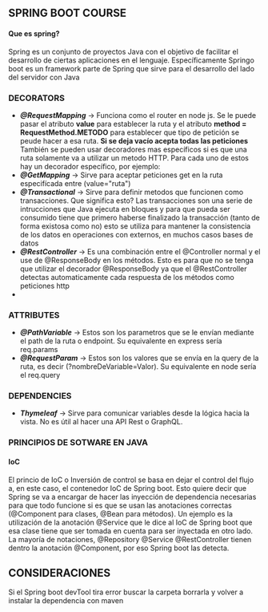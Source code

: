 ## SPRING BOOT COURSE

#### Que es spring?

Spring es un conjunto de proyectos Java con el objetivo de facilitar el desarrollo de ciertas aplicaciones en el lenguaje. Específicamente Springo boot es un framework parte de Spring que sirve para el desarrollo del lado del servidor con Java

### DECORATORS

- _**@RequestMapping**_ -> Funciona como el router en node js. Se le puede pasar el atributo **value** para establecer la ruta y el atributo **method = RequestMethod.METODO** para establecer que tipo de petición se peude hacer a esa ruta. **Si se deja vacío acepta todas las peticiones**
También se pueden usar decoradores mas específicos si es que una ruta solamente va a utilizar un metodo HTTP. Para cada uno de estos hay un decorador específico, por ejemplo:
- _**@GetMapping**_ -> Sirve para aceptar peticiones get en la ruta especifícada entre (value="ruta")
- _**@Transactional**_ -> Sirve para definir metodos que funcionen como transacciones. Que significa esto? Las transacciones son una serie de intrucciones que Java ejecuta en bloques y para que pueda ser consumido tiene que primero haberse finalizado la transacción (tanto de forma existosa como no) esto se utiliza para mantener la consistencia de los datos en operaciones con externos, en muchos casos bases de datos
- _**@RestController**_ -> Es una combinación entre el @Controller normal y el use de @ResponseBody en los métodos. Esto es para que no se tenga que utilizar el decorador @ResponseBody ya que el @RestController detectas automaticamente cada respuesta de los métodos como peticiones http
- 
### ATTRIBUTES
- _**@PathVariable**_ -> Estos son los parametros que se le envían mediante el path de la ruta o endpoint. Su equivalente en express sería req.params
- _**@RequestParam**_ -> Estos son los valores que se envía en la query de la ruta, es decir (?nombreDeVariable=Valor). Su equivalente en node sería el req.query

### DEPENDENCIES
- _**Thymeleaf**_ -> Sirve para comunicar variables desde la lógica hacia la vista. No es útil al hacer una API Rest o GraphQL.

### PRINCIPIOS DE SOTWARE EN JAVA
#### IoC
El princio de IoC o Inversión de control se basa en dejar el control del flujo a, en este caso, el contenedor IoC de Spring boot. Esto quiere decir que Spring se va a encargar de hacer las inyección de dependencia necesarias para que todo funcione si es que se usan las anotaciones correctas (@Component para clases, @Bean para métodos). Un ejemplo es la utilización de la anotación @Service que le dice al IoC de Spring boot que esa clase tiene que ser tomada en cuenta para ser inyectada en otro lado. La mayoría de notaciones, @Repository @Service @RestController tienen dentro la anotación @Component, por eso Spring boot las detecta. 

## CONSIDERACIONES
  Si el Spring boot devTool tira error buscar la carpeta borrarla y volver a instalar la dependencia con maven